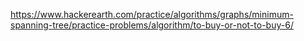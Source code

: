 https://www.hackerearth.com/practice/algorithms/graphs/minimum-spanning-tree/practice-problems/algorithm/to-buy-or-not-to-buy-6/

